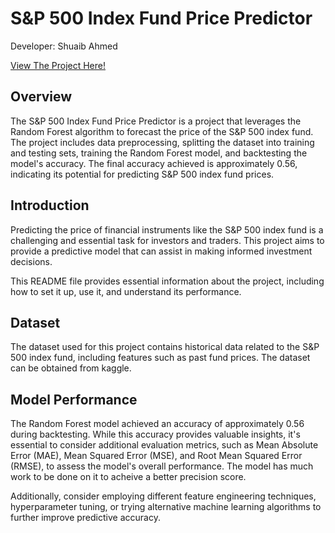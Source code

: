 # S&P 500 Index Fund Price Predictor

Developer: Shuaib Ahmed

[View The Project Here!](/stockMarketPredictor.md)

## Overview

The S&P 500 Index Fund Price Predictor is a project that leverages the Random Forest algorithm to forecast the price of the S&P 500 index fund. The project includes data preprocessing, splitting the dataset into training and testing sets, training the Random Forest model, and backtesting the model's accuracy. The final accuracy achieved is approximately 0.56, indicating its potential for predicting S&P 500 index fund prices.


## Introduction

Predicting the price of financial instruments like the S&P 500 index fund is a challenging and essential task for investors and traders. This project aims to provide a predictive model that can assist in making informed investment decisions.

This README file provides essential information about the project, including how to set it up, use it, and understand its performance.

## Dataset

The dataset used for this project contains historical data related to the S&P 500 index fund, including features such as past fund prices. The dataset can be obtained from kaggle.

## Model Performance

The Random Forest model achieved an accuracy of approximately 0.56 during backtesting. While this accuracy provides valuable insights, it's essential to consider additional evaluation metrics, such as Mean Absolute Error (MAE), Mean Squared Error (MSE), and Root Mean Squared Error (RMSE), to assess the model's overall performance. The model has much work to be done on it to acheive  a better precision score.

Additionally, consider employing different feature engineering techniques, hyperparameter tuning, or trying alternative machine learning algorithms to further improve predictive accuracy.

